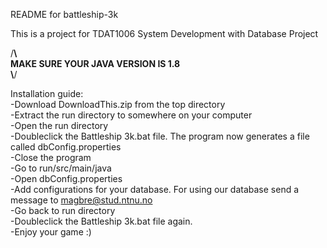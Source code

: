 README for battleship-3k  
  
This is a project for TDAT1006 System Development with Database Project  
  
/**************************************************\\  
        MAKE SURE YOUR JAVA VERSION IS 1.8  
\\**************************************************/  
  
Installation guide:  
-Download DownloadThis.zip from the top directory  
-Extract the run directory to somewhere on your computer  
-Open the run directory  
-Doubleclick the Battleship 3k.bat file. The program now generates a file called dbConfig.properties  
-Close the program  
-Go to run/src/main/java  
-Open dbConfig.properties  
-Add configurations for your database. For using our database send a message to magbre@stud.ntnu.no  
-Go back to run directory  
-Doubleclick the Battleship 3k.bat file again.   
-Enjoy your game :)  